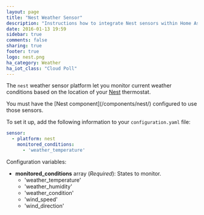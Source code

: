 ```yaml
---
layout: page
title: "Nest Weather Sensor"
description: "Instructions how to integrate Nest sensors within Home Assistant."
date: 2016-01-13 19:59
sidebar: true
comments: false
sharing: true
footer: true
logo: nest.png
ha_category: Weather
ha_iot_class: "Cloud Poll"
---
```



The `nest` weather sensor platform let you monitor current weather conditions based on the location of your [Nest](https://nest.com) thermostat.

<p class='note'>
You must have the [Nest component](/components/nest/) configured to use those sensors.
</p>

To set it up, add the following information to your `configuration.yaml` file:

```yaml
sensor:
  - platform: nest
    monitored_conditions:
      - 'weather_temperature'
```

Configuration variables:

- **monitored_conditions** array (*Required*): States to monitor.
  - 'weather_temperature'
  - 'weather_humidity'
  - 'weather_condition'
  - 'wind_speed'
  - 'wind_direction'


